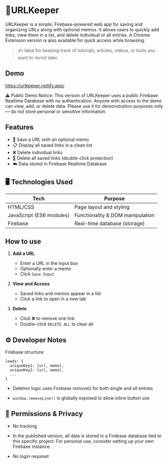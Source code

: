 # 🔗URLKeeper

URLKeeper is a simple, Firebase-powered web app for saving and organizing URLs along with optional memos. It allows users to quickly add links, view them in a list, and delete individual or all entries. A Chrome Extension version is also available for quick access while browsing.

> ✍️ Ideal for keeping track of tutorials, articles, videos, or tools you want to revisit later.

## Demo

<https://urlkeeper.netlify.app/>

⚠️ Public Demo Notice: This version of URLKeeper uses a public Firebase Realtime Database with no authentication. Anyone with access to the demo can view, add, or delete data. Please use it for demonstration purposes only — do not store personal or sensitive information.

## Features

- 🔖 Save a URL with an optional memo
- 📋 Display all saved links in a clean list
- ❌ Delete individual links
- 🧼 Delete all saved links (double-click protection)
- ☁️ Data stored in Firebase Realtime Database

## 🖥️ Technologies Used

| Tech                     | Purpose                          |
| ------------------------ | -------------------------------- |
| HTML/CSS                 | Page layout and styling          |
| JavaScript (ES6 modules) | Functionality & DOM manipulation |
| Firebase                 | Real-time database (storage)     |

## How to use

1. **Add a URL**

   - Enter a URL in the input box
   - Optionally enter a memo
   - Click `Save Input`

2. **View and Access**

   - Saved links and memos appear in a list
   - Click a link to open in a new tab

3. **Delete**

   - Click ❌ to remove one link
   - Double-click `DELETE ALL` to clear all

## ⚙️ Developer Notes

Firebase structure:

```Firebase
leads: {
  uniqueKey1: [url, memo],
  uniqueKey2: [url, memo],
  ...
}

```

- Deletion logic uses Firebase remove() for both single and all entries

- `window.removeLine()` is globally exposed to allow inline button use

## 🔐 Permissions & Privacy

- No tracking

- In the published version, all data is stored in a Firebase database tied to this specific project. For personal use, consider setting up your own Firebase instance.

- No login required
